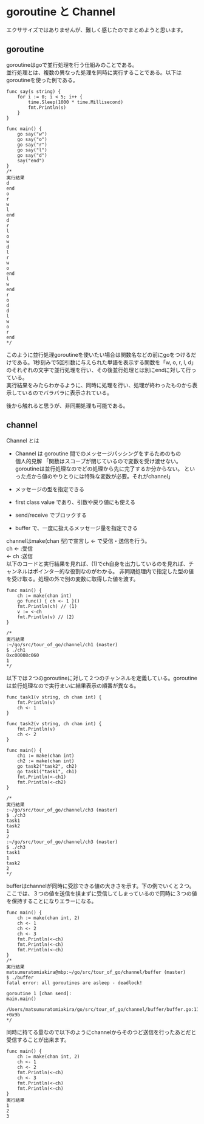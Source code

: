 # goroutine と Channel
エクササイズではありませんが、難しく感じたのでまとめようと思います。


## goroutine
goroutineはgoで並行処理を行う仕組みのことである。<br>
並行処理とは、複数の異なった処理を同時に実行することである。以下はgoroutineを使った例である。
```
func say(s string) {
	for i := 0; i < 5; i++ {
		time.Sleep(1000 * time.Millisecond)
		fmt.Println(s)
	}
}

func main() {
	go say("w")
	go say("o")
	go say("r")
	go say("l")
	go say("d")
	say("end")
}
/*
実行結果
d
end
o
r
w
l
end
d
r
l
o
w
d
l
r
w
o
end
l
w
end
r
o
d
d
l
w
o
r
end
*/
```
このように並行処理goroutineを使いたい場合は関数名などの前にgoをつけるだけである。1秒刻みで5回引数に与えられた単語を表示する関数を「w, o, r, l, d」のそれぞれの文字で並行処理を行い、その後並行処理とは別にendに対して行っている。<br>
実行結果をみたらわかるように、同時に処理を行い、処理が終わったものから表示しているのでバラバラに表示されている。

後から触れると思うが、非同期処理も可能である。



## channel
Channel とは

- Channel は goroutine 間でのメッセージパッシングをするためのもの<br>
個人的見解
「関数はスコープが閉じているので変数を受け渡せない。
goroutineは並行処理なのでどの処理から先に完了するか分からない。
といった点から値のやりとりには特殊な変数が必要。それがchannel」

- メッセージの型を指定できる
- first class value であり、引数や戻り値にも使える
- send/receive でブロックする
- buffer で、一度に扱えるメッセージ量を指定できる

channelはmake(chan 型)で宣言し <- で受信・送信を行う。<br>
ch <- :受信<br>
<- ch :送信<br>
以下のコードと実行結果を見れば、(1)でch自身を出力しているのを見れば、チャンネルはポインター的な役割なのがわかる。
非同期処理内で指定した型の値を受け取る。処理の外で別の変数に取得した値を渡す。

```
func main() {
	ch := make(chan int)
	go func() { ch <- 1 }()
	fmt.Println(ch) // (1)
	v := <-ch
	fmt.Println(v) // (2)
}

/*
実行結果
:~/go/src/tour_of_go/channel/ch1 (master)
$ ./ch1
0xc00008c060
1
*/
```
以下では２つのgoroutineに対して２つのチャンネルを定義している。goroutineは並行処理なので実行まいに結果表示の順番が異なる。
```
func task1(v string, ch chan int) {
	fmt.Println(v)
	ch <- 1
}

func task2(v string, ch chan int) {
	fmt.Println(v)
	ch <- 2
}

func main() {
	ch1 := make(chan int)
	ch2 := make(chan int)
	go task2("task2", ch2)
	go task1("task1", ch1)
	fmt.Println(<-ch1)
	fmt.Println(<-ch2)
}

/*
実行結果
:~/go/src/tour_of_go/channel/ch3 (master)
$ ./ch3
task1
task2
1
2
:~/go/src/tour_of_go/channel/ch3 (master)
$ ./ch3
task1
1
task2
2
*/
```
bufferはchannelが同時に受診できる値の大きさを示す。下の例でいくと２つ。<br>
ここでは、３つの値を送信を挟まずに受信してしまっているので同時に３つの値を保持することになりエラーになる。
```
func main() {
	ch := make(chan int, 2)
	ch <- 1
	ch <- 2
	ch <- 3
	fmt.Println(<-ch)
	fmt.Println(<-ch)
	fmt.Println(<-ch)
}
/*
実行結果
matsumuratomiakira@mbp:~/go/src/tour_of_go/channel/buffer (master)
$ ./buffer 
fatal error: all goroutines are asleep - deadlock!

goroutine 1 [chan send]:
main.main()
        /Users/matsumuratomiakira/go/src/tour_of_go/channel/buffer/buffer.go:11 +0x9b
*/
```
同時に持てる量なので以下のようにchannelからそのつど送信を行ったあとだと受信することが出来ます。
```
func main() {
	ch := make(chan int, 2)
	ch <- 1
	ch <- 2
	fmt.Println(<-ch)
	ch <- 3
	fmt.Println(<-ch)
	fmt.Println(<-ch)
}
実行結果
1
2
3
```